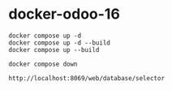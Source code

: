 # docker-odoo-16
```
docker compose up -d
docker compose up -d --build
docker compose up --build
```

```
docker compose down
```

```
http://localhost:8069/web/database/selector
```
